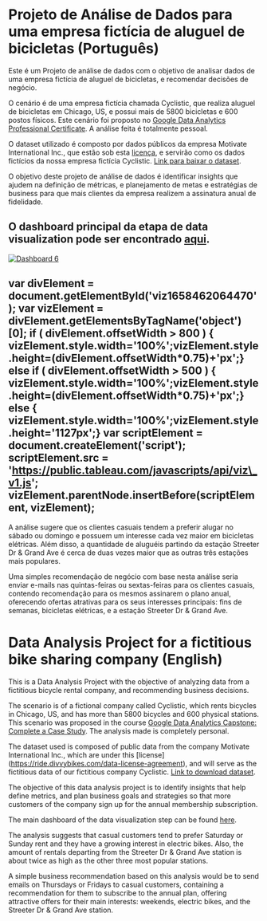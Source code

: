 # Projeto de Análise de Dados para uma empresa fictícia de aluguel de bicicletas (Português)

Este é um Projeto de análise de dados com o objetivo de analisar dados de uma empresa fictícia de aluguel de bicicletas, e recomendar decisões de negócio.

O cenário é de uma empresa fictícia chamada Cyclistic, que realiza aluguel de bicicletas em Chicago, US, e possui mais de 5800 bicicletas e 600 postos físicos.
Este cenário foi proposto no [Google Data Analytics Professional Certificate](https://www.coursera.org/professional-certificates/google-data-analytics?). A análise feita é totalmente pessoal.

O dataset utilizado é composto por dados públicos da empresa Motivate International Inc., que estão sob esta [licença](https://ride.divvybikes.com/data-license-agreement), e servirão
como os dados fictícios da nossa empresa fictícia Cyclistic. [Link para baixar o dataset](https://divvy-tripdata.s3.amazonaws.com/index.html).

O objetivo deste projeto de análise de dados é identificar insights que ajudem na definição de métricas, e planejamento de metas e estratégias de business para que mais clientes da empresa realizem a assinatura anual de fidelidade.

O dashboard principal da etapa de data visualization pode ser encontrado [aqui](https://public.tableau.com/app/profile/carlos.vinicius3512/viz/Bike_Sharing_Analysis_16407949341070/Dashboard6).
--------------------------------------------------------------------------------------------------
[![Dashboard 6 ](https://public.tableau.com/static/images/Bi/Bike_Sharing_Analysis_16407949341070/Dashboard6/1_rss.png)](#)

   

var divElement = document.getElementById('viz1658462064470'); var vizElement = divElement.getElementsByTagName('object')\[0\]; if ( divElement.offsetWidth > 800 ) { vizElement.style.width='100%';vizElement.style.height=(divElement.offsetWidth\*0.75)+'px';} else if ( divElement.offsetWidth > 500 ) { vizElement.style.width='100%';vizElement.style.height=(divElement.offsetWidth\*0.75)+'px';} else { vizElement.style.width='100%';vizElement.style.height='1127px';} var scriptElement = document.createElement('script'); scriptElement.src = 'https://public.tableau.com/javascripts/api/viz\_v1.js'; vizElement.parentNode.insertBefore(scriptElement, vizElement);
--------------------------------------------------------------------------------------------------

A análise sugere que os clientes casuais tendem a preferir alugar no sábado ou domingo e possuem um interesse cada vez maior em bicicletas elétricas. Além disso, a quantidade de aluguéis partindo da estação Streeter Dr & Grand Ave é cerca de duas vezes maior que as outras três estações mais populares.

Uma simples recomendação de negócio com base nesta análise seria enviar e-mails nas quintas-feiras ou sextas-feiras para os clientes casuais, contendo recomendação para os mesmos assinarem o plano anual, oferecendo ofertas atrativas para os seus interesses principais: fins de semanas, bicicletas elétricas, e a estação Streeter Dr & Grand Ave.


# Data Analysis Project for a fictitious bike sharing company (English)

This is a Data Analysis Project with the objective of analyzing data from a fictitious bicycle rental company, and recommending business decisions.

The scenario is of a fictional company called Cyclistic, which rents bicycles in Chicago, US, and has more than 5800 bicycles and 600 physical stations.
This scenario was proposed in the course [Google Data Analytics Capstone: Complete a Case Study](https://www.coursera.org/learn/google-data-analytics-capstone?). The analysis made is completely personal.

The dataset used is composed of public data from the company Motivate International Inc., which are under this [license] (https://ride.divvybikes.com/data-license-agreement), and will serve as the fictitious data of our fictitious company Cyclistic. [Link to download dataset](https://divvy-tripdata.s3.amazonaws.com/index.html).

The objective of this data analysis project is to identify insights that help define metrics, and plan business goals and strategies so that more customers of the company sign up for the annual membership subscription.

The main dashboard of the data visualization step can be found [here](https://public.tableau.com/app/profile/carlos.vinicius3512/viz/Bike_Sharing_Analysis_16407949341070/Dashboard6).

The analysis suggests that casual customers tend to prefer Saturday or Sunday rent and they have a growing interest in electric bikes. Also, the amount of rentals departing from the Streeter Dr & Grand Ave station is about twice as high as the other three most popular stations.

A simple business recommendation based on this analysis would be to send emails on Thursdays or Fridays to casual customers, containing a recommendation for them to subscribe to the annual plan, offering attractive offers for their main interests: weekends, electric bikes, and the Streeter Dr & Grand Ave station.
